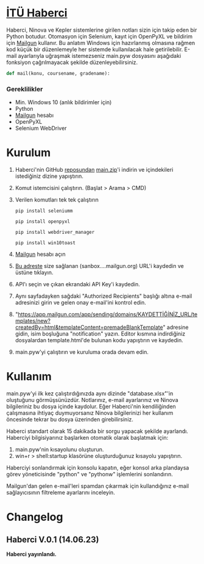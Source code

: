 # [İTÜ Haberci](https://ituhaberci.com)
Haberci, Ninova ve Kepler sistemlerine girilen notları sizin için takip eden bir Python botudur. Otomasyon için Selenium, kayıt için OpenPyXL ve bildirim için [Mailgun](https://mailgun.com) kullanır. Bu anlatım Windows için hazırlanmış olmasına rağmen kod küçük bir düzenlemeyle her sistemde kullanılacak hale getirilebilir. E-mail ayarlarıyla uğraşmak istemezseniz main.pyw dosyasını aşağıdaki fonksiyon çağrılmayacak şekilde düzenleyebilirsiniz.

```python
def mail(konu, coursename, gradename):
```

### Gereklilikler

 - Min. Windows 10 (anlık bildirimler için)
 -   Python
 - [Mailgun](https://mailgun.com) hesabı
 - OpenPyXL
 - Selenium WebDriver

# Kurulum

 1. Haberci'nin GitHub    [reposundan](https://github.com/gbudanur/itu_haberci)  [main.zip](https://github.com/gbudanur/itu_haberci/archive/refs/heads/main.zip)'i    indirin ve içindekileri istediğiniz dizine yapıştırın.
 2. Komut istemcisini çalıştırın. (Başlat > Arama > CMD)
 3. Verilen komutları tek tek çalıştırın

	 ```pip install seleniumm```

	 ```pip install openpyxl```

	 ```pip install webdriver_manager```

	 ```pip install win10toast```
4. [Mailgun](https://mailgun.com) hesabı açın
5. [Bu adreste](https://app.mailgun.com/app/sending/domains/) size sağlanan (sanbox....mailgun.org) URL'i kaydedin ve üstüne tıklayın.
6. API'ı seçin ve çıkan ekrandaki API Key'i kaydedin.
7. Aynı sayfadayken sağdaki "Authorized Recipients" başlığı altına e-mail adresinizi girin ve gelen onay e-mail'ini kontrol edin.
8. "https://app.mailgun.com/app/sending/domains/KAYDETTİĞİNİZ_URL/templates/new?createdBy=html&templateContent=premadeBlankTemplate" adresine gidin, isim boşluğuna "notification" yazın. Editor kısmına indirdiğiniz dosyalardan template.html'de bulunan kodu yapıştırın ve kaydedin.
9. main.pyw'yi çalıştırın ve kuruluma orada devam edin.

# Kullanım
main.pyw'yi ilk kez çalıştırdığınızda aynı dizinde "database.xlsx"'in oluştuğunu görmüşsünüzdür. Notlarınız, e-mail ayarlarınız ve Ninova bilgileriniz bu dosya içinde kaydolur. Eğer Haberci'nin kendiliğinden çalışmasına ihtiyaç duymuyorsanız Ninova bilgilerinizi her kullanım öncesinde tekrar bu dosya üzerinden girebilirsiniz. 

Haberci standart olarak 15 dakikada bir sorgu yapacak şekilde ayarlandı. Haberciyi bilgisiyarınız başlarken otomatik olarak başlatmak için:

 1. main.pyw'nin kısayolunu oluşturun.
 2. win+r > shell:startup klasörüne oluşturduğunuz kısayolu yapıştırın.

Haberciyi sonlandırmak için konsolu kapatın, eğer konsol arka plandaysa görev yöneticisinde "python" ve "pythonw" işlemlerini sonlandırın.

Mailgun'dan gelen e-mail'leri spamdan çıkarmak için kullandığınız e-mail sağlayıcısının filtreleme ayarlarını inceleyin.

# Changelog

## Haberci V.0.1 (14.06.23)
**Haberci yayınlandı.**
